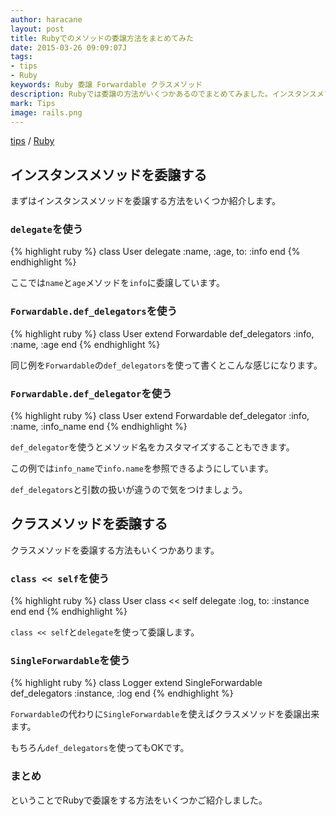 ```yaml
---
author: haracane
layout: post
title: Rubyでのメソッドの委譲方法をまとめてみた
date: 2015-03-26 09:09:07J
tags:
- tips
- Ruby
keywords: Ruby 委譲 Forwardable クラスメソッド
description: Rubyでは委譲の方法がいくつかあるのでまとめてみました。インスタンスメソッドの委譲方法とクラスメソッドの委譲方法をまとめています。チームで開発している場合はあらかじめ方法を統一しておくと良いと思います。
mark: Tips
image: rails.png
---
```

<!-- tag_links -->
[tips](/tags/tips/) / [Ruby](/tags/ruby/)

<!-- content -->
## インスタンスメソッドを委譲する

まずはインスタンスメソッドを委譲する方法をいくつか紹介します。

### `delegate`を使う

{% highlight ruby %}
class User
  delegate :name, :age, to: :info
end
{% endhighlight %}

ここでは`name`と`age`メソッドを`info`に委譲しています。

### `Forwardable.def_delegators`を使う

{% highlight ruby %}
class User
  extend Forwardable
  def_delegators :info, :name, :age
end
{% endhighlight %}

同じ例を`Forwardable`の`def_delegators`を使って書くとこんな感じになります。

### `Forwardable.def_delegator`を使う

{% highlight ruby %}
class User
  extend Forwardable
  def_delegator :info, :name, :info_name
end
{% endhighlight %}

`def_delegator`を使うとメソッド名をカスタマイズすることもできます。

この例では`info_name`で`info.name`を参照できるようにしています。

`def_delegators`と引数の扱いが違うので気をつけましょう。

## クラスメソッドを委譲する

クラスメソッドを委譲する方法もいくつかあります。

### `class << self`を使う

{% highlight ruby %}
class User
  class << self
    delegate :log, to: :instance
  end
end
{% endhighlight %}

`class << self`と`delegate`を使って委譲します。

### `SingleForwardable`を使う

{% highlight ruby %}
class Logger
  extend SingleForwardable
  def_delegators :instance, :log
end
{% endhighlight %}

`Forwardable`の代わりに`SingleForwardable`を使えばクラスメソッドを委譲出来ます。

もちろん`def_delegators`を使ってもOKです。

### まとめ

ということでRubyで委譲をする方法をいくつかご紹介しました。
